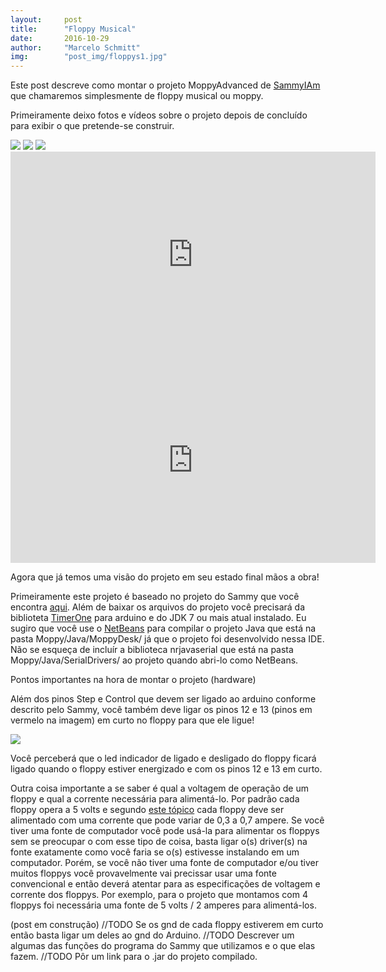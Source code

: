 ```yaml
---
layout:     post
title:      "Floppy Musical"
date:       2016-10-29
author:     "Marcelo Schmitt"
img:        "post_img/floppys1.jpg"
---
```


Este post descreve como montar o projeto MoppyAdvanced de <a href="https://github.com/SammyIAm">SammyIAm</a> que chamaremos simplesmente de floppy musical ou moppy.

Primeiramente deixo fotos e vídeos sobre o projeto depois de concluído para exibir o que pretende-se construir.

<img src="{{ site.baseurl }}/post_img/floppys1.jpg" style="margin: 0 auto; max-height: 390px;">

<img src="{{ site.baseurl }}/post_img/floppys2.jpg" style="margin: 0 auto; max-height: 390px;">

<img src="{{ site.baseurl }}/post_img/floppys3.jpg" style="margin: 0 auto; max-height: 390px;">

<iframe width="584" height="329" src="https://www.youtube.com/watch?v=hsN9MINXFiQ" frameborder="0" allowfullscreen></iframe>

<iframe width="584" height="329" src="https://www.youtube.com/watch?v=Z7V2LiwLtbM" frameborder="0" allowfullscreen></iframe>

Agora que já temos uma visão do projeto em seu estado final mãos a obra!

Primeiramente este projeto é baseado no projeto do Sammy que você encontra <a href="https://github.com/SammyIAm/Moppy">aqui</a>. Além de baixar os arquivos do projeto você precisará da biblioteta <a href="https://code.google.com/archive/p/arduino-timerone/downloads">TimerOne</a> para arduino e do JDK 7 ou mais atual instalado. Eu sugiro que você use o <a href="https://netbeans.org/">NetBeans</a> para compilar o projeto Java que está na pasta Moppy/Java/MoppyDesk/ já que o projeto foi desenvolvido nessa IDE. Não se esqueça de incluír a biblioteca nrjavaserial que está na pasta Moppy/Java/SerialDrivers/ ao projeto quando abri-lo como NetBeans.

Pontos importantes na hora de montar o projeto (hardware)

Além dos pinos Step e Control que devem ser ligado ao arduino conforme descrito pelo Sammy, você também deve ligar os pinos 12 e 13 (pinos em vermelo na imagem) em curto no floppy para que ele ligue!

<img src="{{ site.baseurl }}/post_img/pinagem-floppy.jpg" style="margin: 0 auto; max-height: 390px;">

Você perceberá que o led indicador de ligado e desligado do floppy ficará ligado quando o floppy estiver energizado e com os pinos 12 e 13 em curto.

Outra coisa importante a se saber é qual a voltagem de operação de um floppy e qual a corrente necessária para alimentá-lo. Por padrão cada floppy opera a 5 volts e segundo <a href="http://forum.arduino.cc/index.php?topic=152419.0">este tópico</a> cada floppy deve ser alimentado com uma corrente que pode variar de 0,3 a 0,7 ampere. Se você tiver uma fonte de computador você pode usá-la para alimentar os floppys sem se preocupar o com esse tipo de coisa, basta ligar o(s) driver(s) na fonte exatamente como você faria se o(s) estivesse instalando em um computador. Porém, se você não tiver uma fonte de computador e/ou tiver muitos floppys você provavelmente vai precissar usar uma fonte convencional e então deverá atentar para as especificações de voltagem e corrente dos floppys. Por exemplo, para o projeto que montamos com 4 floppys foi necessária uma fonte de 5 volts / 2 amperes para alimentá-los.

(post em construção)
//TODO Se os gnd de cada floppy estiverem em curto então basta ligar um deles ao gnd do Arduino.
//TODO Descrever um algumas das funções do programa do Sammy que utilizamos e o que elas fazem.
//TODO Pôr um link para o .jar do projeto compilado.
